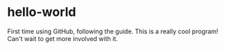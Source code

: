 # hello-world
First time using GitHub, following the guide.
This is a really cool program! Can't wait to get more involved with it.
